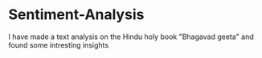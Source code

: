 # Sentiment-Analysis
I have made a text analysis on the Hindu holy book "Bhagavad geeta" and found some intresting insights
